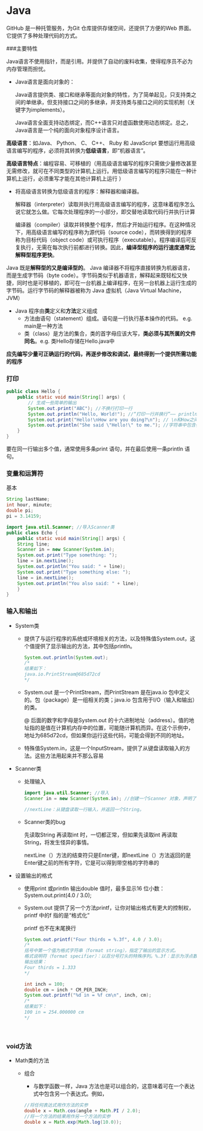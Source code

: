 # Java

GitHub 是一种托管服务，为Git 仓库提供存储空间，还提供了方便的Web 界面。它提供了多种处理代码的方式。



###主要特性

Java语言不使用指针，而是引用。并提供了自动的废料收集，使得程序员不必为内存管理而担忧。

- Java语言是面向对象的：

  Java语言提供类、接口和继承等面向对象的特性，为了简单起见，只支持类之间的单继承，但支持接口之间的多继承，并支持类与接口之间的实现机制（关键字为implements）。

  Java语言全面支持动态绑定，而C++语言只对虚函数使用动态绑定。总之，Java语言是一个纯的面向对象程序设计语言。



**高级语言**：如Java、 Python、 C、 C++、 Ruby 和 JavaScript 要想运行用高级语言编写的程序，必须将其转换为**低级语言**，即“机器语言”。

**高级语言特点**：编程容易、可移植的（用高级语言编写的程序只需做少量修改甚至无需修改，就可在不同类型的计算机上运行。用低级语言编写的程序只能在一种计算机上运行，必须重写才能在其他计算机上运行 ）

+   将高级语言转换为低级语言的程序：解释器和编译器。 

    解释器（interpreter）读取并执行用高级语言编写的程序，这意味着程序怎么说它就怎么做。它每次处理程序的一小部分，即交替地读取代码行并执行计算 

    编译器（compiler）读取并转换整个程序，然后才开始运行程序。在这种情况下，用高级语言编写的程序称为源代码（source code），而转换得到的程序称为目标代码（object code）或可执行程序（executable）。程序编译后可反复执行，无需在每次执行前都进行转换。因此，**编译型程序的运行速度通常比解释型程序更快**。 

Java 既是**解释型的又是编译型的**。 Java 编译器不将程序直接转换为机器语言，而是生成字节码（byte code）。字节码类似于机器语言，解释起来既轻松又快捷，同时也是可移植的，即可在一台机器上编译程序，在另一台机器上运行生成的字节码。运行字节码的解释器被称为 Java 虚拟机（Java Virtual Machine， JVM） 

+   Java 程序由**类**定义和**方法**定义组成
    +   方法由语句（statement）组成。语句是一行执行基本操作的代码。	e.g. main是一种方法
      +   类（class）是方法的集合，类的首字母应该大写，**类必须与其所属的文件同名**。e.g. 类Hello存储在Hello.java中



**应先编写少量可正确运行的代码，再逐步修改和调试，最终得到一个提供所需功能的程序**





### 打印

```java
public class Hello {
    public static void main(String[] args) {
    	// 生成一些简单的输出
      	System.out.print("ABC"); //不换行打印一行
      	System.out.println("Hello, World!"); //“打印一行并换行”—— println
      	System.out.print("Hello!\nHow are you doing?\n"); // \n和How之间没有空格
        System.out.println("She said \"Hello!\" to me."); //字符串中包含引号时用\转义字符
	}
}
```

要在同一行输出多个值，通常使用多条print 语句，并在最后使用一条println 语句。



### 变量和运算符

基本

```java
String lastName;
int hour, minute;
double pi;
pi = 3.14159;

import java.util.Scanner; //导入Scanner类
public class Echo {
	public static void main(String[] args) {
	String line;
	Scanner in = new Scanner(System.in);
	System.out.print("Type something: ");
	line = in.nextLine();
	System.out.println("You said: " + line);
	System.out.print("Type something else: ");
	line = in.nextLine();
	System.out.println("You also said: " + line);
	}
}
```



### 输入和输出

+   System类
    +   提供了与运行程序的系统或环境相关的方法，以及特殊值System.out，这个值提供了显示输出的方法，其中包括println。

        ```java
        System.out.println(System.out);
        /*
        结果如下：
        java.io.PrintStream@685d72cd
        */
        ```

    +   System.out 是一个PrintStream，而PrintStream 是在java.io 包中定义的。包（package）是一组相关的类；java.io 包含用于I/O（输入和输出）的类。

        @ 后面的数字和字母是System.out 的十六进制地址（address）。值的地址指的是值在计算机内存中的位置，可能随计算机而异。在这个示例中，地址为685d72cd，但如果你运行这些代码，可能会得到不同的地址。

    +   特殊值System.in，这是一个InputStream，提供了从键盘读取输入的方法。这些方法用起来并不那么容易


+   Scanner类

    +   处理输入

        ```java
        import java.util.Scanner; //导入
        Scanner in = new Scanner(System.in); //创建一个Scanner 对象，声明了一个名为in 的Scanner 变量

        //nextLine：从键盘读取一行输入，并返回一个String。
        ```

    +   Scanner类的bug

        先读取String 再读取int 时，一切都正常，但如果先读取int 再读取String，将发生怪异的事情。

        nextLine（）方法的结束符只是Enter键，即nextLine（）方法返回的是Enter键之前的所有字符，它是可以得到带空格的字符串的

+   设置输出的格式

    +   使用print 或println 输出double 值时，最多显示16 位小数：System.out.print(4.0 / 3.0);

    +   System.out 提供了另一个方法printf，让你对输出格式有更大的控制权，printf 中的f 指的是“格式化”

        printf 也不在末尾换行

        ```java
        System.out.printf("Four thirds = %.3f", 4.0 / 3.0);
        /*
        括号中第一个值为格式字符串（format string），指定了输出的显示方式。
        格式说明符（format specifier）：以百分号打头的特殊序列。%.3f：显示为浮点数，并舍入到三位小数。
        输出结果：
        Four thirds = 1.333
        */

        int inch = 100;
        double cm = inch * CM_PER_INCH;
        System.out.printf("%d in = %f cm\n", inch, cm);
        /*
        结果如下：
        100 in = 254.000000 cm
        */
        ```

        ​

### void方法

+   Math类的方法

    +   组合

        +   与数学函数一样，Java 方法也是可以组合的，这意味着可在一个表达式中包含另一个表达式。例如，

        ```java
        //将任何表达式用作方法的实参
        double x = Math.cos(angle + Math.PI / 2.0);
        //将一个方法的结果用作另一个方法的实参
        double x = Math.exp(Math.log(10.0));
        ```

        ​